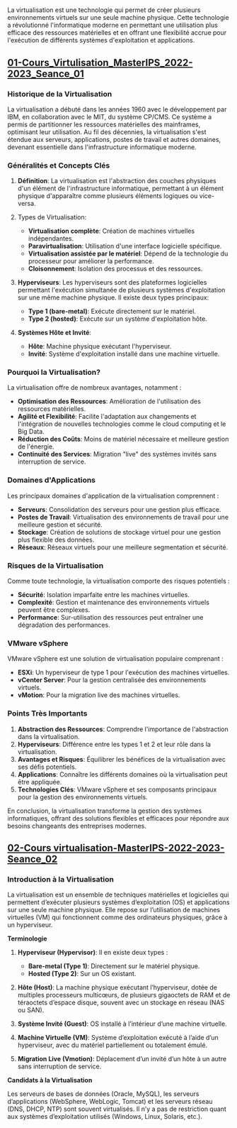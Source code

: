 
#

La virtualisation est une technologie qui permet de créer plusieurs environnements virtuels sur une seule machine physique. Cette technologie a révolutionné l'informatique moderne en permettant une utilisation plus efficace des ressources matérielles et en offrant une flexibilité accrue pour l'exécution de différents systèmes d'exploitation et applications.


## [01-Cours_Virtulisation_MasterIPS_2022-2023_Seance_01](https://github.com/zelhajou/um5r-master_IPS/blob/main/Virtualization/docs/Cours/01-Cours_Virtulisation_MasterIPS_2022-2023_Seance_01.pdf)


### Historique de la Virtualisation

La virtualisation a débuté dans les années 1960 avec le développement par IBM, en collaboration avec le MIT, du système CP/CMS. Ce système a permis de partitionner les ressources matérielles des mainframes, optimisant leur utilisation. Au fil des décennies, la virtualisation s'est étendue aux serveurs, applications, postes de travail et autres domaines, devenant essentielle dans l'infrastructure informatique moderne.

### Généralités et Concepts Clés

1. **Définition**: La virtualisation est l'abstraction des couches physiques d'un élément de l'infrastructure informatique, permettant à un élément physique d'apparaître comme plusieurs éléments logiques ou vice-versa.
2. Types de Virtualisation:
	- **Virtualisation complète**: Création de machines virtuelles indépendantes.
	- **Paravirtualisation**: Utilisation d'une interface logicielle spécifique.
	- **Virtualisation assistée par le matériel**: Dépend de la technologie du processeur pour améliorer la performance.
	- **Cloisonnement**: Isolation des processus et des ressources.
3. **Hyperviseurs**: Les hyperviseurs sont des plateformes logicielles permettant l'exécution simultanée de plusieurs systèmes d'exploitation sur une même machine physique. Il existe deux types principaux:

	- **Type 1 (bare-metal)**: Exécute directement sur le matériel.
	- **Type 2 (hosted)**: Exécute sur un système d'exploitation hôte.
4. **Systèmes Hôte et Invité**:
	- **Hôte**: Machine physique exécutant l'hyperviseur.
	- **Invité**: Système d'exploitation installé dans une machine virtuelle.

### Pourquoi la Virtualisation?

La virtualisation offre de nombreux avantages, notamment :
- **Optimisation des Ressources**: Amélioration de l'utilisation des ressources matérielles.
- **Agilité et Flexibilité**: Facilite l'adaptation aux changements et l'intégration de nouvelles technologies comme le cloud computing et le Big Data.
- **Réduction des Coûts**: Moins de matériel nécessaire et meilleure gestion de l'énergie.
- **Continuité des Services**: Migration "live" des systèmes invités sans interruption de service.

### Domaines d'Applications

Les principaux domaines d'application de la virtualisation comprennent :

- **Serveurs**: Consolidation des serveurs pour une gestion plus efficace.
- **Postes de Travail**: Virtualisation des environnements de travail pour une meilleure gestion et sécurité.
- **Stockage**: Création de solutions de stockage virtuel pour une gestion plus flexible des données.
- **Réseaux**: Réseaux virtuels pour une meilleure segmentation et sécurité.

### Risques de la Virtualisation

Comme toute technologie, la virtualisation comporte des risques potentiels :

- **Sécurité**: Isolation imparfaite entre les machines virtuelles.
- **Complexité**: Gestion et maintenance des environnements virtuels peuvent être complexes.
- **Performance**: Sur-utilisation des ressources peut entraîner une dégradation des performances.

### VMware vSphere

VMware vSphere est une solution de virtualisation populaire comprenant :

- **ESXi**: Un hyperviseur de type 1 pour l'exécution des machines virtuelles.
- **vCenter Server**: Pour la gestion centralisée des environnements virtuels.
- **vMotion**: Pour la migration live des machines virtuelles.

### Points Très Importants

1. **Abstraction des Ressources**: Comprendre l'importance de l'abstraction dans la virtualisation.
2. **Hyperviseurs**: Différence entre les types 1 et 2 et leur rôle dans la virtualisation.
3. **Avantages et Risques**: Équilibrer les bénéfices de la virtualisation avec ses défis potentiels.
4. **Applications**: Connaître les différents domaines où la virtualisation peut être appliquée.
5. **Technologies Clés**: VMware vSphere et ses composants principaux pour la gestion des environnements virtuels.

En conclusion, la virtualisation transforme la gestion des systèmes informatiques, offrant des solutions flexibles et efficaces pour répondre aux besoins changeants des entreprises modernes.

## [02-Cours virtualisation-MasterIPS-2022-2023-Seance_02](https://github.com/zelhajou/um5r-master_IPS/blob/main/Virtualization/docs/Cours/02-Cours%20virtualisation-MasterIPS-2022-2023-Seance_02.pdf)

### Introduction à la Virtualisation
La virtualisation est un ensemble de techniques matérielles et logicielles qui permettent d’exécuter plusieurs systèmes d’exploitation (OS) et applications sur une seule machine physique. Elle repose sur l’utilisation de machines virtuelles (VM) qui fonctionnent comme des ordinateurs physiques, grâce à un hyperviseur.

**Terminologie**

1. **Hyperviseur (Hypervisor)**: Il en existe deux types :

	- **Bare-metal (Type 1)**: Directement sur le matériel physique.
	- **Hosted (Type 2)**: Sur un OS existant. 
2. **Hôte (Host)**: La machine physique exécutant l’hyperviseur, dotée de multiples processeurs multicœurs, de plusieurs gigaoctets de RAM et de téraoctets d’espace disque, souvent avec un stockage en réseau (NAS ou SAN).
3. **Système Invité (Guest)**: OS installé à l’intérieur d’une machine virtuelle.
4. **Machine Virtuelle (VM)**: Système d’exploitation exécuté à l’aide d’un hyperviseur, avec du matériel partiellement ou totalement émulé.
5. **Migration Live (Vmotion)**: Déplacement d’un invité d’un hôte à un autre sans interruption de service.

**Candidats à la Virtualisation**

Les serveurs de bases de données (Oracle, MySQL), les serveurs d’applications (WebSphere, WebLogic, Tomcat) et les serveurs réseau (DNS, DHCP, NTP) sont souvent virtualisés. Il n’y a pas de restriction quant aux systèmes d’exploitation utilisés (Windows, Linux, Solaris, etc.).



